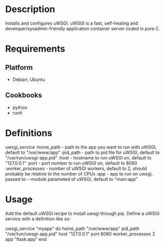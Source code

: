 Description
===========

Installs and configures uWSGI.
uWSGI is a fast, self-healing and developer/sysadmin-friendly application container server coded in pure C.

Requirements
============

Platform
--------
* Debian, Ubuntu

Cookbooks
---------
* python
* runit

Definitions
==========

uwsgi_service
  :home_path        - path to the app you want to run with uWSGI, default to "/var/www/app"
  :pid_path         - path to pid file for uWSGI, default to "/var/run/uwsgi-app.pid"
  :host             - hostname to run uWSGI on, default to "127.0.0.1"
  :port             - port number to run uWSGI on, default to 8080
  :worker_processes - number of uWSGI workers, default to 2, should probably be relative to the number of CPUs
  :app              - app to run on uwsgi, passed to --module parameted of uWSGI, default to "main:app"

Usage
=====

Add the default uWSGI recipe to install uwsgi through pip.
Define a uWSGI service with a definition like so:

uwsgi_service "myapp" do
  home_path "/var/www/app"
  pid_path "/var/run/uwsgi-app.pid"
  host "127.0.0.1"
  port 8080
  worker_processes 2
  app "flask:app"
end
